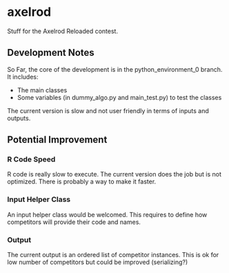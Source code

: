 # axelrod
Stuff for the Axelrod Reloaded contest.

## Development Notes
So Far, the core of the development is in the python_environment_0 branch.
It includes:
<ul>
  <li>The main classes</li>
  <li>Some variables (in dummy_algo.py and main_test.py) to test the classes</li>
</ul>

The current version is slow and not user friendly in terms of inputs and outputs.

## Potential Improvement
### R Code Speed
R code is really slow to execute.
The current version does the job but is not optimized. There is probably a way to make it faster.

### Input Helper Class
An input helper class would be welcomed. This requires to define how competitors will provide their code and names.

### Output
The current output is an ordered list of competitor instances. This is ok for low number of competitors but could be improved (serializing?)
